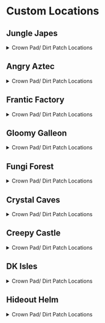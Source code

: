 # Custom Locations 

## Jungle Japes
<details>
<summary>Crown Pad/ Dirt Patch Locations</summary>

| Map | Name | Logic |
| --- | ---- | ----- |
| Jungle Japes | Near Funky |  | 
| Jungle Japes | On Painting Hill | ((l.handstand and l.islanky) or (l.twirl and l.istiny) or l.CanMoonkick() or ((l.phasewalk or l.generalclips) and (l.istiny or l.isdiddy))) | 
| Jungle Japes | Next to level entrance |  | 
| Jungle Japes | On Tree (Starting Area) |  | 
| Jungle Japes | Next to first tunnel entrance |  | 
| Jungle Japes | Diddy Cavern |  | 
| Jungle Japes | Inside Diddy's Cavern |  | 
| Jungle Japes | Inside the first tunnel - later half |  | 
| Jungle Japes | Painting Hill | (l.handstand and l.islanky) or l.CanMoonkick() or ((l.phasewalk or l.generalclips) and (l.istiny or l.isdiddy)) | 
| Jungle Japes | Shellhive Island |  | 
| Jungle Japes | Near Stump |  | 
| Jungle Japes | Near Log |  | 
| Jungle Japes | Near the Vine Pit |  | 
| Jungle Japes | Vine Pit |  | 
| Jungle Japes | Lanky Alcove Hill | (l.handstand and l.lanky) or (l.phasewalk and (l.isdiddy or l.istiny)) | 
| Jungle Japes | On the useless Lanky ramp | (l.handstand and l.islanky) | 
| Jungle Japes | Cranky-tunnel Crossing |  | 
| Jungle Japes | In the Rambi Cave |  | 
| Jungle Japes | Fairy Pool |  | 
| Jungle Japes | Behind Lanky Hut |  | 
| Jungle Japes | Behind DK Hut (1) |  | 
| Jungle Japes | Next to DK hut (2) |  | 
| Jungle Japes | Behind Storm Area Shop (1) |  | 
| Jungle Japes | Behind Storm Area Shop (2) |  | 
| Jungle Japes | Minecart Alcove |  | 
| Jungle Japes | Near High Shop |  | 
| Jungle Japes | Behind Diddy's Mountain |  | 
| Jungle Japes | Near Kong Cage |  | 
| Jungle Japes | Near Cannon to Diddy-freeing cage |  | 
| Jungle Japes | Behind the Mountain |  | 
| Jungle Japes | Near Cannon Platform |  | 
| Jungle Japes | In Troff 'n' Scoff Alcove |  | 
| Jungle Japes | Lower River |  | 
| Jungle Japes | Behind Chunky Boulder |  | 
| Japes Under Ground | Underground: Behind Cannon |  | 
| Japes Under Ground | Underground: Near Vines |  | 
| Japes Lanky Cave | Painting Room: Near Peg |  | 
| Japes Mountain | Mountain: Near Entrance (Ground) |  | 
| Japes Mountain | Mountain: Near Entrance (High) |  | 
| Japes Mountain | Mountain: On Barrel |  | 
| Japes Mountain | Mountain: Near HiLo Machine | (l.charge and l.isdiddy) or l.phasewalk, group=5 | 
| Japes Mountain | Mountain: Under Conveyor | (l.CanSlamSwitch(Levels.JungleJapes, 1) and l.isdiddy) or l.phasewalk | 
| Japes Tiny Hive | Shell: Main Room |  | 
| Japes Tiny Hive | Shell: 1st Room |  | 
| Japes Tiny Hive | Shell: 3rd Room | (l.CanSlamSwitch(Levels.JungleJapes, 1) or l.phasewalk) and l.tiny | 
</details>

## Angry Aztec
<details>
<summary>Crown Pad/ Dirt Patch Locations</summary>

| Map | Name | Logic |
| --- | ---- | ----- |
| Aztec Tiny Temple | Tiny Temple: Vulture Room | l.CanSlamSwitch(Levels.AngryAztec, 1) and l.grape and l.islanky | 
| Angry Aztec | Oasis |  | 
| Aztec Chunky5DTemple | Chunky 5DT | ((l.pineapple and l.ischunky) or l.phasewalk) | 
| Aztec Tiny Temple | Tiny Temple: Main room back-left |  | 
| Aztec Tiny Temple | Tiny Temple: Starting Room (Low) |  | 
| Aztec Tiny Temple | Tiny Temple: Starting Room (High) | l.CanSlamSwitch(Levels.AngryAztec, 1) and l.diddy | 
| Aztec Tiny Temple | Tiny Temple: Kong Free Room |  | 
| Aztec Tiny Temple | Tiny Temple: Next to Tiny cage |  | 
| Angry Aztec | Entrance tunnel - near DK door |  | 
| Angry Aztec | Blueprint Room | l.phasewalk or (l.hasMoveSwitchsanity(Switches.AztecBlueprintDoor, False) and ((l.strongKong and l.isdonkey) or (l.twirl and l.istiny))) | 
| Angry Aztec | Near Oasis Sand |  | 
| Angry Aztec | Behind Tiny Temple |  | 
| Angry Aztec | Next to Tiny Temple - left |  | 
| Angry Aztec | Next to Tiny Temple - right |  | 
| Angry Aztec | On Tiny Temple | (l.jetpack and l.diddy) or l.CanMoonkick(), group=1 | 
| Angry Aztec | Near Oasis Shop |  | 
| Angry Aztec | Behind Llama Cage |  | 
| Angry Aztec | Near Hunky Chunky Barrel |  | 
| Angry Aztec | Next to Chunky Cage (1) |  | 
| Angry Aztec | Next to Chunky Cage (2) |  | 
| Angry Aztec | Behind Chunky Cage |  | 
| Angry Aztec | Near Llama Temple (Left) |  | 
| Angry Aztec | Near Llama Temple (Right) |  | 
| Angry Aztec | Next to Llama Temple |  | 
| Angry Aztec | On Llama Temple | (l.jetpack and l.diddy) or l.CanMoonkick(), group=3 | 
| Angry Aztec | On Llama Temple (1) | (l.jetpack and l.diddy) or l.CanMoonkick() | 
| Angry Aztec | Near Sealed Quicksand Tunnel Shop |  | 
| Angry Aztec | On 5-Door Temple | (l.jetpack and l.diddy) or l.CanMoonkick(), group=3 | 
| Angry Aztec | Near Sealed Quicksand Tunnel Exterior Warp |  | 
| Angry Aztec | Near Vulture Cage | l.vines or (l.jetpack and l.diddy), group=3 | 
| Angry Aztec | Under Vulture Cage |  | 
| Angry Aztec | Next to Snide |  | 
| Angry Aztec | Behind Gong-tower |  | 
| Angry Aztec | Left of Gong-tower |  | 
| Angry Aztec | Near Gong Tower |  | 
| Angry Aztec | Sealed Quicksand Tunnel |  | 
| Aztec Donkey5DTemple | DK 5DT: Dead End | (l.coconut and l.isdonkey) or l.phasewalk, group=7 | 
| Aztec Diddy5DTemple | Diddy 5DT: Dead End | (l.peanut and l.isdiddy) or l.phasewalk | 
| Aztec Lanky5DTemple | Lanky 5DT: Dead End | (l.grape and l.islanky) or l.phasewalk, group=7 | 
| Aztec Lanky5DTemple | Lanky 5DT: Near Vanilla Balloon | (l.grape and l.islanky) or l.phasewalk | 
| Aztec Tiny5DTemple | Tiny 5DT: Dead End | (l.feather and l.istiny) or l.phasewalk, group=7 | 
| Aztec Chunky5DTemple | Chunky 5DT: Path Split (1) | (l.pineapple and l.ischunky) or l.phasewalk | 
| Aztec Chunky5DTemple | Chunky 5DT: Path Split (2) | (l.pineapple and l.ischunky) or l.phasewalk | 
| Aztec Llama Temple | Llama Temple: Llama Right |  | 
| Aztec Llama Temple | Llama Temple Entrance |  | 
| Aztec Llama Temple | Llama Temple: Next to Llama Right |  | 
| Aztec Llama Temple | Llama Temple: Next to Llama Left |  | 
| Aztec Llama Temple | Llama Temple: Llama Left |  | 
| Aztec Llama Temple | Llama Temple: Matching Room | (l.grape and l.lanky) or l.phasewalk | 
| Aztec Llama Temple | Llama Temple: Snoop Switch |  | 
| Aztec Llama Temple | Llama Temple: Lava Room |  | 
</details>

## Frantic Factory
<details>
<summary>Crown Pad/ Dirt Patch Locations</summary>

| Map | Name | Logic |
| --- | ---- | ----- |
| Frantic Factory | Under R and D Grate (1) | (l.grab and l.donkey) or l.CanAccessRNDRoom() | 
| Frantic Factory | Dark Room | ((l.punch and l.chunky) or l.phasewalk) | 
| Frantic Factory | Foyer Carpet |  | 
| Frantic Factory | Middle of Entrance Room |  | 
| Frantic Factory | Clock-in room left |  | 
| Frantic Factory | Clock-in room right |  | 
| Frantic Factory | Near Hatch |  | 
| Frantic Factory | Hatch Pole Center |  | 
| Frantic Factory | Hatch Pole Bottom |  | 
| Frantic Factory | Tunnel to production room |  | 
| Frantic Factory | Production Room Lower Section |  | 
| Frantic Factory | Under High Conveyors |  | 
| Frantic Factory | Past Tiny Production Bonus | l.twirl and l.tiny, group=1) | 
| Frantic Factory | On Production outside box |  | 
| Frantic Factory | Storage Room Corner |  | 
| Frantic Factory | Cranky and Candy Room |  | 
| Frantic Factory | Near Candy |  | 
| Frantic Factory | Dark Room Corner | (l.punch and l.chunky) or l.phasewalk, group=4 | 
| Frantic Factory | Arcade Room Bench |  | 
| Frantic Factory | Next to DK Arcade |  | 
| Frantic Factory | Near Snide (1) |  | 
| Frantic Factory | Near Snide (2) |  | 
| Frantic Factory | Right Corridor |  | 
| Frantic Factory | Number Game |  | 
| Frantic Factory | Under Block Tower Stairs |  | 
| Frantic Factory | On Diddy's Block Tower | (l.spring or l.CanMoonkick()) | 
| Frantic Factory | Block Tower Lower Bonus |  | 
| Frantic Factory | Funky Room (1) |  | 
| Frantic Factory | Funky Room (2) |  | 
| Frantic Factory | Funky Room (3) |  | 
| Frantic Factory | Near Funky |  | 
| Frantic Factory | Piano Room | l.trombone and l.lanky | 
| Frantic Factory | In Lanky's Piano Room | ((l.trombone and l.islanky) or l.CanAccessRNDRoom()) | 
| Frantic Factory | Diddy R and D | l.guitar and l.diddy | 
| Frantic Factory | In Diddy's Pincode enemies room | ((l.guitar and l.isdiddy) or l.CanAccessRNDRoom()) | 
| Frantic Factory | Chunky R and D | l.triangle and l.chunky and l.punch | 
| Frantic Factory | In front of Chunky's toy boss room | ((l.punch and l.ischunky) or l.CanAccessRNDRoom()) | 
| Frantic Factory | Near Car Race | (l.mini and l.istiny) or l.phasewalk) | 
| Frantic Factory | Tiny race entry area | ((l.mini and l.istiny) or l.phasewalk) | 
| Frantic Factory | R and D lever room - by Tiny's barrel |  | 
| Frantic Factory | Under R and D Grate (2) | (l.grab and l.donkey) or l.phasewalk or l.generalclips | 
| Factory Crusher | Crusher: Central Safehaven | (l.strongKong and l.isdonkey) or l.phasewalk or l.generalclips | 
| Factory Power Hut | Power Shed: Corner |  | 
</details>

## Gloomy Galleon
<details>
<summary>Crown Pad/ Dirt Patch Locations</summary>

| Map | Name | Logic |
| --- | ---- | ----- |
| Gloomy Galleon | Under Cranky | (l.punch and l.chunky) or l.phasewalk or l.CanSkew(False) | 
| Galleon Lighthouse | Lighthouse: Interior Rear |  | 
| Gloomy Galleon | Near Cactus |  | 
| Gloomy Galleon | Next to Cannonball - in front | l.CanGetOnCannonGamePlatform() | 
| Gloomy Galleon | Next to Cannonball - behind | l.CanGetOnCannonGamePlatform() | 
| Gloomy Galleon | Next to cannon in cannonball room | l.CanGetOnCannonGamePlatform() | 
| Gloomy Galleon | Entrance tunnel - under tag barrel |  | 
| Gloomy Galleon | Near Chest Cannon (1) |  | 
| Gloomy Galleon | Near Chest Cannon (2) |  | 
| Gloomy Galleon | Near Chest GB Tunnel |  | 
| Gloomy Galleon | Behind Punch GB Chest (1) |  | 
| Gloomy Galleon | Behind Punch GB Chest (2) |  | 
| Gloomy Galleon | Behind the ship you shoot onto with the cannon |  | 
| Galleon2DShip | Galleon Lanky 2DS Inside Chest |  | 
| Gloomy Galleon | Left of Cranky |  | 
| Gloomy Galleon | In front of Cranky |  | 
| Gloomy Galleon | Near Bridge Warp 3 |  | 
| Gloomy Galleon | On Lighthouse Platform (Rocketbarrel) |  | 
| Gloomy Galleon | On Lighthouse Platform (Baboon Blast) |  | 
| Gloomy Galleon | Next to Lighthouse ladder |  | 
| Gloomy Galleon | Lighthouse: Under Enguarde Box | Events.LighthouseEnguarde in l.Events | 
| Gloomy Galleon | In Enguarde Alcove | Events.LighthouseEnguarde in l.Events | 
| Gloomy Galleon | In Front of Mermaid Palace | Events.LighthouseEnguarde in l.Events | 
| Gloomy Galleon | On Rocketbarrel platform |  | 
| Gloomy Galleon | Blueprint Alcove |  | 
| Gloomy Galleon | Behind Snide's |  | 
| Gloomy Galleon | Shipyard: On top of Tiny Submarine | Events.ShipyardEnguarde in l.Events | 
| Gloomy Galleon | In the Shipwreck with Replenishables | Events.ShipyardEnguarde in l.Events | 
| Gloomy Galleon | Behind Musical Cactus | Events.ShipyardEnguarde in l.Events | 
| Gloomy Galleon | On Top of Mechfish Grate | Events.ShipyardEnguarde in l.Events | 
| Gloomy Galleon | On Gold Tower | (l.balloon and l.islanky and Events.WaterSwitch in l.Events) or l.CanMoonkick() | 
| Gloomy Galleon | Galleon Treasure Room UnderWater | Events.ShipyardTreasureRoomOpened in l.Events | 
| Galleon Sick Bay | Seasick Ship: Left of Cannon |  | 
| Galleon Sick Bay | Sick Bay: Chunky ship entrance |  | 
| Galleon Sick Bay | Seasick Ship: Right of Cannon |  | 
| Galleon Sick Bay | Sick Bay: Chunky ship - back left corner |  | 
| Galleon Sick Bay | Sick Bay: Chunky ship - behind the non-alcoholic tower | ((l.punch and l.ischunky) or l.phasewalk) | 
| Galleon Sick Bay | Seasick Ship: Behind Spinning Barrels | (l.punch and l.ischunky) or l.phasewalk | 
| Galleon Lighthouse | Lighthouse: Bottom Left |  | 
| Galleon Lighthouse | Lighthouse: Back Right |  | 
| Galleon Lighthouse | Lighthouse: Behind Whomp's Fortress floor 2 |  | 
| Galleon Lighthouse | Lighthouse: On top of Whomp's Fortress |  | 
</details>

## Fungi Forest
<details>
<summary>Crown Pad/ Dirt Patch Locations</summary>

| Map | Name | Logic |
| --- | ---- | ----- |
| Fungi Forest | Giant Mushroom High Ladder Platform |  | 
| Fungi Forest | Front of Beanstalk |  | 
| Fungi Forest | Mill Grass |  | 
| Fungi Forest | Near Well |  | 
| Fungi Forest | Behind Clock |  | 
| Fungi Forest | In front of Clock |  | 
| Fungi Forest | Near Blue Tunnel |  | 
| Fungi Forest | Near Snide's HQ | (l.TimeAccess(Regions.MillArea, Time.Day)) | 
| Fungi Forest | Behind Diddy Barn |  | 
| Fungi Forest | Left of Diddy Barn |  | 
| Fungi Forest | Next to Diddy Pad |  | 
| Fungi Forest | Behind Dark Attic |  | 
| Fungi Forest | Near Mill Tag |  | 
| Fungi Forest | Near Well Exit |  | 
| Fungi Forest | Near Winch |  | 
| Fungi Forest | Near Mill Punch Door |  | 
| Fungi Forest | Next to Crusher Output |  | 
| Fungi Forest | En route to DK Barn |  | 
| Fungi Forest | Right of DK Barn |  | 
| Fungi Forest | Far Right of DK Barn |  | 
| Fungi Forest | Behind DK Barn |  | 
| Fungi Forest | Far Left of DK Barn |  | 
| Fungi Forest | Near DK Barn |  | 
| Fungi Forest | Near Funky with the fenced in Chunky coins | (l.TimeAccess(Regions.WormArea, Time.Night)) | 
| Fungi Forest | On the Tomato Field |  | 
| Fungi Forest | Near Funky's |  | 
| Fungi Forest | Near Beanstalk Area Entrance |  | 
| Fungi Forest | Near Beanstalk |  | 
| Fungi Forest | Near Beanstalk Mini Monkey |  | 
| Fungi Forest | Near Giant Mushroom |  | 
| Fungi Forest | Near Yellow Tunnel |  | 
| Fungi Forest | Near Cranky |  | 
| Fungi Forest | Near Lower Baboon Blast Ladder |  | 
| Fungi Forest | Near Baboon Blast |  | 
| Fungi Forest | Above Upper Baboon Blast Ladder |  | 
| Fungi Forest | Highest Giant Mushroom Platform |  | 
| Fungi Forest | Behind Rabbit |  | 
| Fungi Forest | Next to Rabbit's house |  | 
| Fungi Forest | Under Owl Tree |  | 
| Fungi Forest | Under the Owl Tree |  | 
| Fungi Forest | Near Owl Tree |  | 
| Fungi Forest | Near Owl Rocketbarrel (1) |  | 
| Fungi Forest | Near Owl Rocketbarrel (2) |  | 
| Fungi Forest | Top of Owl Tree | ((l.jetpack and l.isdiddy) or l.CanMoonkick()) | 
| Fungi Forest | On Mill |  | 
| Forest Anthill | Anthill: Orange Platform |  | 
| Forest Winch Room | Winch Room: Opposite Entrance |  | 
| Fungi Forest | Near Thornvine Barn |  | 
| Forest Thornvine Barn | DK Barn: Near Entrance |  | 
| Forest Thornvine Barn | DK Barn: Near Ladder |  | 
| Forest Thornvine Barn | Thornvine Barn: Next to ladder |  | 
| Forest Thornvine Barn | In Thornvine Barn |  | 
| Forest Mill Front | Mill Front: Near Conveyor |  | 
| Forest Mill Front | Mill Front: Near Mini Monkey |  | 
| Forest Mill Front | near DK's levers |  | 
| Forest Mill Back | Mill Back: near Chunky's coins |  | 
| Forest Giant Mushroom | Giant Mushroom: Near Tiny Bonus |  | 
| Forest Giant Mushroom | Giant Mushroom: Near Gun Switches |  | 
| Forest Giant Mushroom | Giant Mushroom: Near Bottom Cannon |  | 
| Forest Giant Mushroom | Giant Mushroom: Near Night Door Vines |  | 
| Forest Giant Mushroom | Giant Mushroom: Next to a cannon | ((l.istiny and l.twirl) or (l.isdonkey and l.settings.krusha_kong != Kongs.donkey)) | 
| Forest Giant Mushroom | Giant Mushroom: Next to the cannon below the night door |  | 
| Forest Giant Mushroom | Giant Mushroom: On Top Viney Platform |  | 
| Forest Mill Attic | Mill Attic: Near Box |  | 
| Forest Lanky Zingers Room | Mushroom Leap: Opposite Entrance |  | 
| Forest Lanky Mushrooms Room | Mushroom Slam: Opposite Entrance |  | 
| Forest Chunky Face Room | Face Puzzle: Near Puzzle |  | 
| Forest Mill Back | Mill Rear: Near Thatch |  | 
| Forest Spider | Spider: Opposite Entrance |  | 
</details>

## Crystal Caves
<details>
<summary>Crown Pad/ Dirt Patch Locations</summary>

| Map | Name | Logic |
| --- | ---- | ----- |
| Caves Rotating Cabin | Rotating Room: Left Portion | l.Slam and l.isdonkey | 
| Crystal Caves | Giant Kosha Room |  | 
| Crystal Caves | In Tiny Ice Shield | (l.monkeyport and l.mini and l.twirl and l.tiny) or l.CanPhaseswim() | 
| Crystal Caves | In Chunky Ice Shield | Events.CavesLargeBoulderButton in l.Events or l.CanPhaseswim() or l.generalclips | 
| Crystal Caves | On 5DI Pillar | (l.jetpack and l.isdiddy) or (l.twirl and l.istiny) | 
| Crystal Caves | On top of the Igloo |  | 
| Crystal Caves | Under tag barrel near igloo |  | 
| Crystal Caves | In Hidden Bonus Room |  | 
| Crystal Caves | Near Primate Punch wall opposite cranky |  | 
| Crystal Caves | In Giant Boulder Room |  | 
| Crystal Caves | In front of Cranky |  | 
| Crystal Caves | Near Ice Castle Tag (1) |  | 
| Crystal Caves | Near Ice Castle Tag (2) |  | 
| Crystal Caves | Near Ice Castle Tag (3) |  | 
| Crystal Caves | Next to Ice Castle |  | 
| Crystal Caves | On Ice Castle | (l.balloon and l.islanky) or (l.jetpack and l.isdiddy) or l.advanced_platforming | 
| Crystal Caves | Near Small Boulder |  | 
| Crystal Caves | Near Primate Punch wall near snide |  | 
| Crystal Caves | Near Snide's HQ |  | 
| Crystal Caves | Under Small Boulder |  | 
| Crystal Caves | Near Primate Punch wall near entrance |  | 
| Crystal Caves | Near Gorilla Gone Room |  | 
| Crystal Caves | In Gorilla Gone Room | l.punch and l.chunky, group=4) | 
| Crystal Caves | Near Kasplat Spire |  | 
| Crystal Caves | Near Funky's |  | 
| Crystal Caves | Near Funky under Diddy's barrel |  | 
| Crystal Caves | Hidden Kasplat Room |  | 
| Crystal Caves | Near lanky's 1DC - lower |  | 
| Crystal Caves | Near 1DC Headphones |  | 
| Crystal Caves | Next to Lanky 1DC - upper |  | 
| Crystal Caves | Next to Donkey 1DC - left |  | 
| Crystal Caves | Near Rotating Room (1) |  | 
| Crystal Caves | Near Rotating Room (2) |  | 
| Crystal Caves | High Cabin Kasplat Platform |  | 
| Crystal Caves | Near Rotating Room Rocketbarrel |  | 
| Crystal Caves | Near Tiny 5DC |  | 
| Crystal Caves | Near Tag barrel at 5D Cabin |  | 
| Crystal Caves | Near Diddy Upper 5DC |  | 
| Crystal Caves | Near Diddy top 5D Cabin door |  | 
| Caves Diddy Igloo | Diddy 5DI: Center |  | 
| Caves Donkey Igloo | DK 5DI: Behind Maze |  | 
| Caves Lanky Igloo | Lanky 5DI: High Platform | l.balloon and l.islanky, group=3 | 
| Caves Tiny Igloo | Tiny 5DI: Opposite Entrance |  | 
| Caves Lanky Cabin | Lanky 1DC: Carpet |  | 
| Caves Chunky Cabin | Chunky 5DC: Back Left Corner |  | 
| Caves Diddy Upper Cabin | Diddy Upper 5DC: Right |  | 
| Caves Donkey Cabin | DK 5DC: Opposite Entrance |  | 
| Caves Frozen Castle | Frozen Castle: Next to Slam Puzzle - left |  | 
| Caves Frozen Castle | Frozen Castle: Next to Slam Puzzle - right |  | 
| Caves Tiny Cabin | Tiny Cabin: Interior | l.oranges, group=1) | 
</details>

## Creepy Castle
<details>
<summary>Crown Pad/ Dirt Patch Locations</summary>

| Map | Name | Logic |
| --- | ---- | ----- |
| Castle Greenhouse | Greenhouse: Center | l.islanky or l.settings.free_trade_items | 
| Creepy Castle | Top of Castle near shop |  | 
| Castle Greenhouse | Greenhouse: Dead End (1) |  | 
| Castle Greenhouse | Greenhouse: Dead End (2) |  | 
| Castle Greenhouse | Greenhouse: GB Box |  | 
| Castle Greenhouse | Greenhouse: Dead End (3) |  | 
| Creepy Castle | Near Tree |  | 
| Creepy Castle | Next to Lanky coin tree (near catacombs door) |  | 
| Creepy Castle | Near Crypt Entrance (1) |  | 
| Creepy Castle | Near Crypt Entrance (2) |  | 
| Creepy Castle | Near Crypt Entrance (3) |  | 
| Creepy Castle | Between the catacombs door and Tiny Kasplat |  | 
| Creepy Castle | Near the Catacombs Door |  | 
| Creepy Castle | Upper Gravestone |  | 
| Creepy Castle | Near Dungeon Tunnel Steps |  | 
| Creepy Castle | Near Dungeon Tunnel |  | 
| Creepy Castle | Near Kasplat Pole |  | 
| Creepy Castle | Next to the Drawing Drawbridge |  | 
| Creepy Castle | Near Lower Rocketbarrel |  | 
| Creepy Castle | Near Lower Tag Barrel |  | 
| Creepy Castle | Near Headphones |  | 
| Creepy Castle | Near Drawbridge Exit |  | 
| Creepy Castle | Near Cranky |  | 
| Creepy Castle | Near Shed |  | 
| Creepy Castle | Next to Greenhouse |  | 
| Creepy Castle | Near Wind Tower (1) |  | 
| Creepy Castle | Top of Castle near fence |  | 
| Creepy Castle | Near Snide's HQ |  | 
| Creepy Castle | On Wind Tower | l.jetpack and l.isdiddy, group=5) | 
| Castle Ballroom | Ballroom: Near Left Candle |  | 
| Castle Ballroom | Ballroom: Near Right Candle |  | 
| Castle Ballroom | Ballroom - Back Left |  | 
| Castle Ballroom | Ballroom - Back Right |  | 
| Castle Dungeon | Dungeon: Near Diddy Room Entrance |  | 
| Castle Dungeon | Dungeon: DK Dungeon Room | (l.CanSlamSwitch(Levels.CreepyCastle, 3) and l.donkey) or l.phasewalk | 
| Castle Dungeon | Dungeon: Under the chunky balloon without coins | ((l.punch and l.ischunky) or l.phasewalk) | 
| Castle Shed | Shed: Near Entrance |  | 
| Castle Lower Cave | Crypt Hub: Lower Portion |  | 
| Castle Lower Cave | Crypt Hub: Behind Lanky Crypt |  | 
| Castle Lower Cave | Crypt Hub: Near Funky's |  | 
| Castle Lower Cave | Behind Mausoleum Entrance |  | 
| Castle Crypt | 3Kong crypt entrance |  | 
| Castle Crypt | Chunky Crypt: Near Coffin | (l.pineapple and l.ischunky) or l.phasewalk, group=3 | 
| Castle Crypt | Diddy Crypt: Near Coffin | (l.peanut and l.isdiddy) or l.phasewalk, group=3 | 
| Castle Mausoleum | 2kong crypt entrance |  | 
| Castle Mausoleum | Lanky Crypt: Lanky Tunnel |  | 
| Castle Upper Cave | Tunnel: Near Pit |  | 
| Castle Upper Cave | Tunnel: Near Candy's |  | 
| Castle Library | Library: Enemy Gauntlet Room |  | 
| Castle Library | Library: Flying Book Room |  | 
| Castle Museum | Museum: Near Race |  | 
| Castle Museum | Museum - Pillar Front | ((l.monkeyport and l.istiny) or l.phasewalk) | 
| Castle Museum | Museum - Pillar Back Right | ((l.monkeyport and l.istiny) or l.phasewalk) | 
| Castle Museum | Museum: Behind Pillar | (l.monkeyport and l.istiny) or l.phasewalk | 
| Castle Museum | Museum - Pillar Back Left | ((l.monkeyport and l.istiny) or l.phasewalk) | 
| Castle Museum | Museum: Main Room |  | 
| Castle Trash Can | Trash Can: Near Cheese |  | 
| Castle Tree | Tree: Starting Room |  | 
</details>

## DK Isles
<details>
<summary>Crown Pad/ Dirt Patch Locations</summary>

| Map | Name | Logic |
| --- | ---- | ----- |
| Isles Snide Room | Snide's Room: Under Rock | l.chunky and l.barrels | 
| Fungi Forest Lobby | Fungi Lobby: Gorilla Gone Box | ((l.coconut and l.peanut and l.grape and l.feather and l.pineapple and l.donkey and l.diddy and l.lanky and l.tiny) or l.phasewalk) and l.chunky and l.gorillaGone | 
| Isles | Front of Fungi Building |  | 
| Isles | On Aztec Building |  | 
| Isles | Under Caves Lobby Entrance |  | 
| Creepy Castle Lobby | Castle Lobby: Center | ((l.chunky and l.balloon and l.islanky and l.barrels) or l.CanMoonkick() or (l.advanced_platforming and l.istiny and l.twirl and l.settings.krusha_kong != Kongs.tiny)) | 
| Training Grounds | Banana Hoard | (l.vines or l.CanMoonkick()) | 
| Training Grounds | Training Grounds Rear Tunnel |  | 
| KLumsy | Back of Prison |  | 
| Isles | Behind Fungi Building |  | 
| Isles | Fungi Platform |  | 
| Isles | Waterfall Platform |  | 
| Isles | Near Caves Lobby Tree (1) |  | 
| Isles | Near K. Rool |  | 
| Isles | Near Fungi Cannon |  | 
| Isles | In Fungi Boulder | (l.settings.open_lobbies or Events.GalleonKeyTurnedIn in l.Events or l.phasewalk) | 
| Isles | Near Caves Lobby Tree (2) |  | 
| Isles | Isles Boulders |  | 
| Isles | Front of Aztec Building |  | 
| Isles | Behind Aztec Building |  | 
| Isles | Outside K. Lumsy |  | 
| Isles | Near Monkeyport (1) |  | 
| Isles | Near Monkeyport (2) |  | 
| Isles | Under DK Caged GB |  | 
| Isles | Back of Kroc Isle (Lower) |  | 
| Isles | Back of Kroc Isle (Middle) |  | 
| Isles | Behind Factory Lobby Entrance |  | 
| Isles | Right of Factory Lobby Entrance |  | 
| Isles | Behind Helm Lobby Entrance |  | 
| Isles | Left Kroc Isle Arm (1) |  | 
| Isles | Left Kroc Isle Arm (2) |  | 
| Isles | Right Kroc Isle Arm |  | 
| Isles | Fairy Isle |  | 
| Isles | Behind BFI |  | 
| Isles | Small Island |  | 
| Jungle Japes Lobby | Jungle Japes Lobby: Near Tag Barrel |  | 
| Jungle Japes Lobby | Japes Lobby: Near Portal |  | 
| Angry Aztec Lobby | Aztec Lobby: In Front of Feather Door |  | 
| Angry Aztec Lobby | Aztec Lobby: Behind Feather Door (1) | l.hasMoveSwitchsanity(Switches.IslesAztecLobbyFeather, False) or l.phasewalk | 
| Angry Aztec Lobby | Aztec Lobby: Behind Feather Door (2) | l.hasMoveSwitchsanity(Switches.IslesAztecLobbyFeather, False) or l.phasewalk | 
| Frantic Factory Lobby | Factory Lobby: Near Lever |  | 
| Frantic Factory Lobby | Factory Lobby: High Platform | ((l.grab and l.isdonkey) or l.CanMoonkick() or (l.advanced_platforming and (l.isdiddy or l.istiny or l.ischunky))) | 
| Frantic Factory Lobby | Factory Lobby: Above Portal | ((l.grab and l.donkey) or (l.advanced_platforming and (l.isdiddy or l.istiny or l.ischunky))) | 
| Gloomy Galleon Lobby | Galleon Lobby: Right of Portal |  | 
| Gloomy Galleon Lobby | Galleon Lobby: Left of Portal |  | 
| Gloomy Galleon Lobby | Galleon Lobby: Behind Mini Monkey Gate | ((l.mini and l.CanSlamSwitch(Levels.GloomyGalleon, 2) and l.istiny and l.chunky and l.swim) or l.CanPhaseswim()) | 
| Fungi Forest Lobby | Forest Lobby: On Tag Crate |  | 
| Crystal Caves Lobby | Caves Lobby: On the Lava | ((l.punch and l.strongKong and l.isdonkey) or l.phasewalk or l.ledgeclip) | 
| Crystal Caves Lobby | Caves Lobby: Right of Portal |  | 
| Crystal Caves Lobby | Caves Lobby: High Platform | (l.jetpack and l.isdiddy) or l.CanMoonkick() | 
| Crystal Caves Lobby | Caves Lobby: Blueprint Room | (l.punch and l.chunky) or l.phasewalk or l.ledgeclip | 
| Creepy Castle Lobby | Castle Lobby: Behind the entrance |  | 
| Creepy Castle Lobby | Castle Lobby: Right of Entrance |  | 
| Creepy Castle Lobby | Castle Lobby: Left of Portal |  | 
| Hideout Helm Lobby | Helm Lobby: Next to Tag Barrel |  | 
| Hideout Helm Lobby | Helm Lobby: Bonus Platform | (l.vines and l.gorillaGone and l.ischunky) or (l.advanced_platforming and l.istiny and l.twirl) | 
| Hideout Helm Lobby | Helm Lobby: Blueprint Platform | ((l.coconut and l.scope) or (l.twirl and l.istiny and l.advanced_platforming)) | 
| Training Grounds | Training Grounds: Far Mountain |  | 
| Training Grounds | Training Grounds: On the rear hill |  | 
| Training Grounds | Training Grounds: On the entrance hill | ((l.twirl and l.istiny) or (l.advanced_platforming and l.isdonkey and l.settings.krusha_kong != Kongs.donkey)) | 
| Training Grounds | Training Grounds: Near Mountain | (l.twirl and l.istiny) or (l.advanced_platforming and l.isdonkey and l.settings.krusha_kong != Kongs.donkey) | 
| Training Grounds | Training Grounds: Rear Cave |  | 
| Training Grounds | Training Grounds: Banana Hoard | l.vines or l.CanMoonkick() | 
| Training Grounds | Training Grounds: Near Pool |  | 
| Treehouse | Back of the treehouse |  | 
| Banana Fairy Room | Fairy Island: Right of Queen |  | 
| Banana Fairy Room | Fairy Island: Behind Queen |  | 
| Banana Fairy Room | Banana Fairy Room: Behind Fairy Chair |  | 
| Banana Fairy Room | Behind the Rareware Door |  | 
| Banana Fairy Room | Fairy Island: Rareware Room |  | 
| Isles Snide Room | Next to Snides |  | 
| KLumsy | K. Lumsy: Back Right |  | 
| KLumsy | K. Lumsy: Near Left |  | 
| KLumsy | Under K. Lumsy | (l.CanAccessKRool() or l.phasewalk) | 
</details>

## Hideout Helm
<details>
<summary>Crown Pad/ Dirt Patch Locations</summary>

| Map | Name | Logic |
| --- | ---- | ----- |
| Hideout Helm | Metal grate by Mini Monkey barrel | ( l.lanky and l.handstand and ((l.chunky and l.pineapple and l.vines) or l.phasewalk) and ( l.settings.helm_setting == HelmSetting.skip_all or ( Events.HelmDonkeyDone in l.Events and Events.HelmChunkyDone in l.Events and Events.HelmTinyDone in l.Events and Events.HelmLankyDone in l.Events and Events.HelmDiddyDone in l.Events ) ) ) | 
| Hideout Helm | Mini Monkey room right side | ( l.lanky and l.handstand and ((l.chunky and l.pineapple and l.vines) or l.phasewalk) and ( l.settings.helm_setting == HelmSetting.skip_all or ( Events.HelmDonkeyDone in l.Events and Events.HelmChunkyDone in l.Events and Events.HelmTinyDone in l.Events and Events.HelmLankyDone in l.Events and Events.HelmDiddyDone in l.Events ) ) ) | 
| Hideout Helm | Pineapple switch room in ammo alcove | ( l.lanky and l.handstand and l.settings.helm_setting == HelmSetting.skip_all or ( Events.HelmDonkeyDone in l.Events and Events.HelmChunkyDone in l.Events and Events.HelmTinyDone in l.Events and Events.HelmLankyDone in l.Events and Events.HelmDiddyDone in l.Events ) ) | 
| Hideout Helm | First room left of Tag barrel | ( l.settings.helm_setting == HelmSetting.skip_all or ( Events.HelmDonkeyDone in l.Events and Events.HelmChunkyDone in l.Events and Events.HelmTinyDone in l.Events and Events.HelmLankyDone in l.Events and Events.HelmDiddyDone in l.Events ) ) | 
| Hideout Helm | Top of Blast-o-Matic | ( l.jetpack and l.isdiddy and ( l.settings.helm_setting == HelmSetting.skip_all or ( Events.HelmDonkeyDone in l.Events and Events.HelmChunkyDone in l.Events and Events.HelmTinyDone in l.Events and Events.HelmLankyDone in l.Events and Events.HelmDiddyDone in l.Events ) ) ) | 
| Hideout Helm | Blast-o-Matic platform left side | ( l.settings.helm_setting == HelmSetting.skip_all or ( Events.HelmDonkeyDone in l.Events and Events.HelmChunkyDone in l.Events and Events.HelmTinyDone in l.Events and Events.HelmLankyDone in l.Events and Events.HelmDiddyDone in l.Events ) ) | 
| Hideout Helm | Blast-o-Matic platform right side | ( l.settings.helm_setting == HelmSetting.skip_all or ( Events.HelmDonkeyDone in l.Events and Events.HelmChunkyDone in l.Events and Events.HelmTinyDone in l.Events and Events.HelmLankyDone in l.Events and Events.HelmDiddyDone in l.Events ) ) | 
| Hideout Helm | Under K. Rool door | ( l.settings.helm_setting == HelmSetting.skip_all or ( Events.HelmDonkeyDone in l.Events and Events.HelmChunkyDone in l.Events and Events.HelmTinyDone in l.Events and Events.HelmLankyDone in l.Events and Events.HelmDiddyDone in l.Events ) ) | 
| Hideout Helm | Navigation room near terminals |  | 
| Hideout Helm | Navigation room near left window |  | 
| Hideout Helm | Navigation room near right window |  | 
| Hideout Helm | K. Rool room near kong faces | l.CrownDoorOpened() or l.generalclips | 
| Hideout Helm | K. Rool room in front of chair | l.CrownDoorOpened() or l.generalclips | 
</details>
